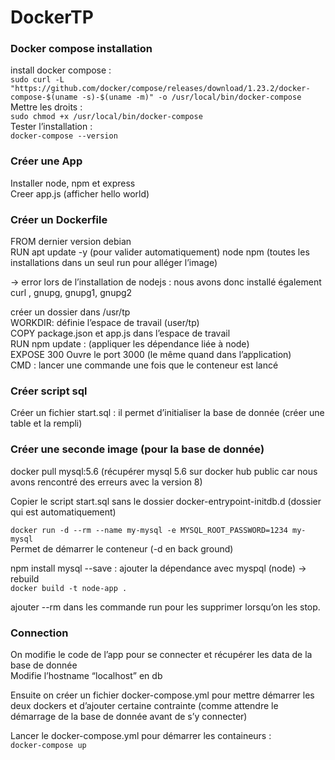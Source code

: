 # DockerTP

### Docker compose installation

install docker compose : \
`sudo curl -L "https://github.com/docker/compose/releases/download/1.23.2/docker-compose-$(uname -s)-$(uname -m)" -o /usr/local/bin/docker-compose` \
Mettre les droits : \
`sudo chmod +x /usr/local/bin/docker-compose` \
Tester l’installation : \
`docker-compose --version`

### Créer une App 

Installer node, npm et express \
Creer app.js (afficher hello world)

### Créer un Dockerfile

FROM dernier version debian \
RUN apt update -y (pour valider automatiquement) node npm (toutes les installations dans un seul run pour alléger l’image)

-> error lors de l’installation de nodejs : nous avons donc installé également curl , gnupg, gnupg1, gnupg2

créer un dossier dans /usr/tp \
WORKDIR: définie l’espace de travail (user/tp) \
COPY package.json et app.js dans l’espace de travail \
RUN npm update : (appliquer les dépendance liée à node) \
EXPOSE 300 Ouvre le port 3000 (le même quand dans l’application) \
CMD : lancer une commande une fois que le conteneur est lancé

### Créer script sql

Créer un fichier start.sql : il permet d’initialiser la base de donnée (créer une table et la rempli)

### Créer une seconde image (pour la base de donnée)

docker pull mysql:5.6 (récupérer mysql 5.6 sur docker hub public car nous avons rencontré des erreurs avec la version 8)
 
Copier le script start.sql sans le dossier docker-entrypoint-initdb.d (dossier qui est automatiquement)

`docker run -d --rm --name my-mysql -e MYSQL_ROOT_PASSWORD=1234 my-mysql` \
Permet de démarrer le conteneur (-d en back ground)

npm install mysql --save : ajouter la dépendance avec myspql (node)  -> rebuild \
`docker build -t node-app .`

ajouter --rm dans les commande run pour les supprimer lorsqu’on les stop.

### Connection 

On modifie le code de l’app pour se connecter et récupérer les data de la base de donnée \
Modifie l’hostname “localhost” en db

Ensuite on créer un fichier docker-compose.yml pour mettre démarrer les deux dockers et d’ajouter certaine contrainte (comme attendre le démarrage de la base de donnée avant de s’y connecter)

Lancer le docker-compose.yml pour démarrer les containeurs : \
`docker-compose up`
